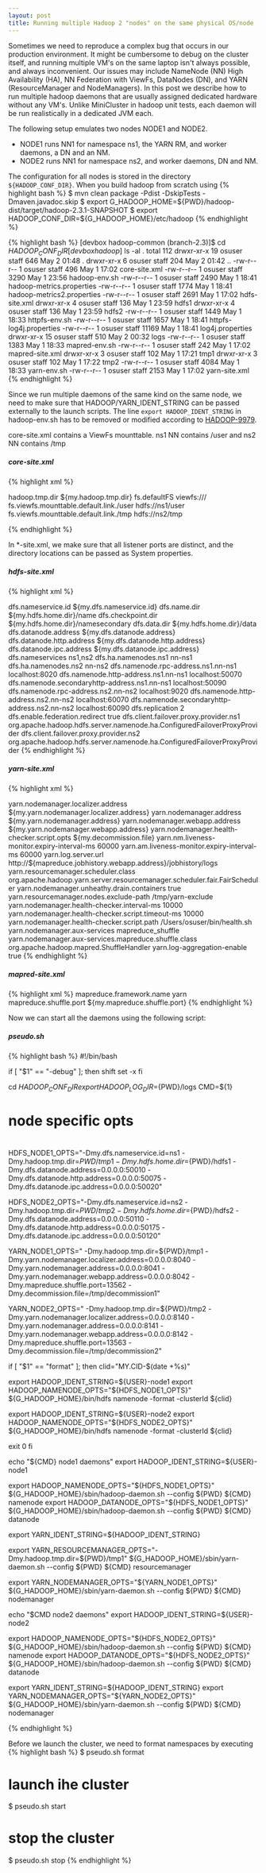 ```yaml
---
layout: post
title: Running multiple Hadoop 2 "nodes" on the same physical OS/node
---
```


Sometimes we need to reproduce a complex bug that occurs in our production environment. It might be cumbersome to debug on the cluster itself, and running multiple VM's on the same laptop isn't always possible, and always inconvenient. Our issues may include NameNode (NN) High Availability (HA), NN Federation with ViewFs, DataNodes (DN), and YARN (ResourceManager and NodeManagers). In this post we describe how to run multiple hadoop daemons that are usually assigned dedicated hardware without any VM's. Unlike MiniCluster in hadoop unit tests, each daemon will be run realistically in a dedicated JVM each.

The following setup emulates two nodes NODE1 and NODE2. 
- NODE1 runs NN1 for namespace ns1, the YARN RM, and worker daemons, a DN and an NM.
- NODE2 runs NN1 for namespace ns2, and worker daemons, DN and NM.

The configuration for all nodes is stored in the directory ```${HADOOP_CONF_DIR}```.
When you build hadoop from scratch using 
{% highlight bash %}
$ mvn clean package -Pdist -DskipTests -Dmaven.javadoc.skip
$ export G_HADOOP_HOME=${PWD}/hadoop-dist/target/hadoop-2.3.1-SNAPSHOT
$ export HADOOP_CONF_DIR=${G_HADOOP_HOME}/etc/hadoop
{% endhighlight %}

{% highlight bash %}
[devbox hadoop-common (branch-2.3)]$ cd ${HADOOP_CONF_DIR}
[devbox hadoop]$ ls -al .
total 112
drwxr-xr-x  19 osuser  staff    646 May  2 01:48 .
drwxr-xr-x   6 osuser  staff    204 May  2 01:42 ..
-rw-r--r--   1 osuser  staff    496 May  1 17:02 core-site.xml
-rw-r--r--   1 osuser  staff   3290 May  1 23:56 hadoop-env.sh
-rw-r--r--   1 osuser  staff   2490 May  1 18:41 hadoop-metrics.properties
-rw-r--r--   1 osuser  staff   1774 May  1 18:41 hadoop-metrics2.properties
-rw-r--r--   1 osuser  staff   2691 May  1 17:02 hdfs-site.xml
drwxr-xr-x   4 osuser  staff    136 May  1 23:59 hdfs1
drwxr-xr-x   4 osuser  staff    136 May  1 23:59 hdfs2
-rw-r--r--   1 osuser  staff   1449 May  1 18:33 httpfs-env.sh
-rw-r--r--   1 osuser  staff   1657 May  1 18:41 httpfs-log4j.properties
-rw-r--r--   1 osuser  staff  11169 May  1 18:41 log4j.properties
drwxr-xr-x  15 osuser  staff    510 May  2 00:32 logs
-rw-r--r--   1 osuser  staff   1383 May  1 18:33 mapred-env.sh
-rw-r--r--   1 osuser  staff    242 May  1 17:02 mapred-site.xml
drwxr-xr-x   3 osuser  staff    102 May  1 17:21 tmp1
drwxr-xr-x   3 osuser  staff    102 May  1 17:22 tmp2
-rw-r--r--   1 osuser  staff   4084 May  1 18:33 yarn-env.sh
-rw-r--r--   1 osuser  staff   2153 May  1 17:02 yarn-site.xml
{% endhighlight %}

Since we run multiple daemons of the same kind on the same node, we need to make sure that HADOOP/YARN_IDENT_STRING can be passed externally to the launch scripts. The line ```export HADOOP_IDENT_STRING``` in hadoop-env.sh has to be removed or modified according to [HADOOP-9979](https://issues.apache.org/jira/browse/HADOOP-9979).

core-site.xml contains a ViewFs mounttable. ns1 NN contains /user and ns2 NN contains /tmp

##### core-site.xml
{% highlight xml %}
<?xml version="1.0" encoding="UTF-8"?>
<configuration>
  <property>
    <name>hadoop.tmp.dir</name>
    <value>${my.hadoop.tmp.dir}</value>
  </property>
  <property>
    <name>fs.defaultFS</name>
    <value>viewfs:///</value>
  </property>
  <property>
    <name>fs.viewfs.mounttable.default.link./user</name>
    <value>hdfs://ns1/user</value> 
  </property>
  <property>
    <name>fs.viewfs.mounttable.default.link./tmp</name>
    <value>hdfs://ns2/tmp</value> 
  </property>
</configuration>

{% endhighlight %}

In *-site.xml, we make sure that all listener ports are distinct, and the directory locations can be passed as System properties.

##### hdfs-site.xml
{% highlight xml %}
<?xml version="1.0" encoding="UTF-8"?>
<configuration>

  <!-- specific to node -->
  <property>
    <name>dfs.nameservice.id</name>
    <value>${my.dfs.nameservice.id}</value>
  </property>
  <property>
    <name>dfs.name.dir</name>
    <value>${my.hdfs.home.dir}/name</value>
  </property>
  <property>
    <name>dfs.checkpoint.dir</name>
    <value>${my.hdfs.home.dir}/namesecondary</value>
  </property>
  <property>
    <name>dfs.data.dir</name>
    <value>${my.hdfs.home.dir}/data</value>
  </property>
  <property>
    <name>dfs.datanode.address</name>
    <value>${my.dfs.datanode.address}</value>
  </property>
  <property>
    <name>dfs.datanode.http.address</name>
    <value>${my.dfs.datanode.http.address}</value>
  </property>
  <property>
    <name>dfs.datanode.ipc.address</name>
    <value>${my.dfs.datanode.ipc.address}</value>
  </property>
  <!-- end: specific to node -->

  <property>
    <name>dfs.nameservices</name>
    <value>ns1,ns2</value>
  </property>
  <property>
    <name>dfs.ha.namenodes.ns1</name>
    <value>nn-ns1</value>
  </property>
  <property>
    <name>dfs.ha.namenodes.ns2</name>
    <value>nn-ns2</value>
  </property>
  <property>
    <name>dfs.namenode.rpc-address.ns1.nn-ns1</name>
    <value>localhost:8020</value>
  </property>
  <property>
    <name>dfs.namenode.http-address.ns1.nn-ns1</name>
    <value>localhost:50070</value>
  </property>
  <property>
    <name>dfs.namenode.secondaryhttp-address.ns1.nn-ns1</name>
    <value>localhost:50090</value>
  </property>
  <property>
    <name>dfs.namenode.rpc-address.ns2.nn-ns2</name>
    <value>localhost:9020</value>
  </property>
  <property>
    <name>dfs.namenode.http-address.ns2.nn-ns2</name>
    <value>localhost:60070</value>
  </property>
  <property>
    <name>dfs.namenode.secondaryhttp-address.ns2.nn-ns2</name>
    <value>localhost:60090</value>
  </property>
  <property>
    <name>dfs.replication</name>
    <value>2</value>
  </property>
  <property>
    <name>dfs.enable.federation.redirect</name>
    <value>true</value>
  </property>
  <property>
    <name>dfs.client.failover.proxy.provider.ns1</name>
    <value>org.apache.hadoop.hdfs.server.namenode.ha.ConfiguredFailoverProxyProvider</value>
  </property>
  <property>
    <name>dfs.client.failover.proxy.provider.ns2</name>
    <value>org.apache.hadoop.hdfs.server.namenode.ha.ConfiguredFailoverProxyProvider</value>
  </property>
</configuration>
{% endhighlight %}

##### yarn-site.xml 
{% highlight xml %}
<?xml version="1.0"?>
<configuration>
  <!-- node specific: begin -->
  <property>
    <name>yarn.nodemanager.localizer.address</name>
    <value>${my.yarn.nodemanager.localizer.address}</value>
  </property> 
  <property>
    <name>yarn.nodemanager.address</name>
    <value>${my.yarn.nodemanager.address}</value>
  </property>
  <property>
    <name>yarn.nodemanager.webapp.address</name>
    <value>${my.yarn.nodemanager.webapp.address}</value>
  </property>
  <property>
    <name>yarn.nodemanager.health-checker.script.opts</name>
    <value>${my.decommission.file}</value>
  </property>
  <!-- node specific: end -->

  <property>
    <name>yarn.nm.liveness-monitor.expiry-interval-ms</name>
    <value>60000</value>
  </property>
  <property>
    <name>yarn.am.liveness-monitor.expiry-interval-ms</name>
    <value>60000</value>
  </property>
  <property>
    <name>yarn.log.server.url</name>
    <value>http://${mapreduce.jobhistory.webapp.address}/jobhistory/logs</value>
  </property>
  <property>
    <name>yarn.resourcemanager.scheduler.class</name>
    <value>org.apache.hadoop.yarn.server.resourcemanager.scheduler.fair.FairScheduler</value>
  </property>
  <property>
    <name>yarn.nodemanager.unheathy.drain.containers</name>
    <value>true</value>
  </property>
  <property>
    <name>yarn.resourcemanager.nodes.exclude-path</name>
    <value>/tmp/yarn-exclude</value>
  </property>
  <property>
    <name>yarn.nodemanager.health-checker.interval-ms</name>
    <value>10000</value>
  </property>
  <property>
    <name>yarn.nodemanager.health-checker.script.timeout-ms</name>
    <value>10000</value>
  </property>
  <property>
    <name>yarn.nodemanager.health-checker.script.path</name>
    <value>/Users/osuser/bin/health.sh</value>
  </property>
  <property>
    <name>yarn.nodemanager.aux-services</name>
    <value>mapreduce_shuffle</value>
  </property>
  <property>
    <name>yarn.nodemanager.aux-services.mapreduce.shuffle.class</name>
    <value>org.apache.hadoop.mapred.ShuffleHandler</value>
  </property>
  <property>
    <name>yarn.log-aggregation-enable</name>
    <value>true</value>
  </property>
</configuration>
{% endhighlight %}

##### mapred-site.xml
{% highlight xml %}
<configuration>
  <property>
    <name>mapreduce.framework.name</name>
    <value>yarn</value>
  </property>
  <property>
    <name>mapreduce.shuffle.port</name>
    <value>${my.mapreduce.shuffle.port}</value>
  </property>
</configuration>
{% endhighlight %}

Now we can start all the daemons using the following script:

##### pseudo.sh
{% highlight bash %}
#!/bin/bash

if [ "$1" == "-debug" ]; then
  shift
  set -x
fi

cd ${HADOOP_CONF_DIR}
export HADOOP_LOG_DIR=${PWD}/logs
CMD=${1}

#
# node specific opts
#

HDFS_NODE1_OPTS="-Dmy.dfs.nameservice.id=ns1
  -Dmy.hadoop.tmp.dir=${PWD}/tmp1
  -Dmy.hdfs.home.dir=${PWD}/hdfs1
  -Dmy.dfs.datanode.address=0.0.0.0:50010
  -Dmy.dfs.datanode.http.address=0.0.0.0:50075
  -Dmy.dfs.datanode.ipc.address=0.0.0.0:50020"

HDFS_NODE2_OPTS="-Dmy.dfs.nameservice.id=ns2
  -Dmy.hadoop.tmp.dir=${PWD}/tmp2
  -Dmy.hdfs.home.dir=${PWD}/hdfs2
  -Dmy.dfs.datanode.address=0.0.0.0:50110
  -Dmy.dfs.datanode.http.address=0.0.0.0:50175
  -Dmy.dfs.datanode.ipc.address=0.0.0.0:50120"

YARN_NODE1_OPTS="
  -Dmy.hadoop.tmp.dir=${PWD}/tmp1
  -Dmy.yarn.nodemanager.localizer.address=0.0.0.0:8040
  -Dmy.yarn.nodemanager.address=0.0.0.0:8041
  -Dmy.yarn.nodemanager.webapp.address=0.0.0.0:8042
  -Dmy.mapreduce.shuffle.port=13562
  -Dmy.decommission.file=/tmp/decommission1"

YARN_NODE2_OPTS="
  -Dmy.hadoop.tmp.dir=${PWD}/tmp2
  -Dmy.yarn.nodemanager.localizer.address=0.0.0.0:8140
  -Dmy.yarn.nodemanager.address=0.0.0.0:8141
  -Dmy.yarn.nodemanager.webapp.address=0.0.0.0:8142
  -Dmy.mapreduce.shuffle.port=13563
  -Dmy.decommission.file=/tmp/decommission2"

if [ "$1" == "format" ]; then
  clid="MY.CID-$(date +%s)"

  export HADOOP_IDENT_STRING=${USER}-node1
  export HADOOP_NAMENODE_OPTS="${HDFS_NODE1_OPTS}"
  ${G_HADOOP_HOME}/bin/hdfs namenode -format -clusterId ${clid}

  export HADOOP_IDENT_STRING=${USER}-node2
  export HADOOP_NAMENODE_OPTS="${HDFS_NODE2_OPTS}"
  ${G_HADOOP_HOME}/bin/hdfs namenode -format -clusterId ${clid} 

  exit 0
fi

echo "${CMD} node1 daemons"
export HADOOP_IDENT_STRING=${USER}-node1

export HADOOP_NAMENODE_OPTS="${HDFS_NODE1_OPTS}"
${G_HADOOP_HOME}/sbin/hadoop-daemon.sh --config ${PWD} ${CMD} namenode   
export HADOOP_DATANODE_OPTS="${HDFS_NODE1_OPTS}" 
${G_HADOOP_HOME}/sbin/hadoop-daemon.sh --config ${PWD} ${CMD} datanode   

export YARN_IDENT_STRING=${HADOOP_IDENT_STRING}

export YARN_RESOURCEMANAGER_OPTS="-Dmy.hadoop.tmp.dir=${PWD}/tmp1"
${G_HADOOP_HOME}/sbin/yarn-daemon.sh --config ${PWD} ${CMD} resourcemanager

export YARN_NODEMANAGER_OPTS="${YARN_NODE1_OPTS}"
${G_HADOOP_HOME}/sbin/yarn-daemon.sh --config ${PWD} ${CMD} nodemanager   

echo "$CMD node2 daemons"
export HADOOP_IDENT_STRING=${USER}-node2
  
export HADOOP_NAMENODE_OPTS="${HDFS_NODE2_OPTS}" 
${G_HADOOP_HOME}/sbin/hadoop-daemon.sh --config ${PWD} ${CMD} namenode   
export HADOOP_DATANODE_OPTS="${HDFS_NODE2_OPTS}"
${G_HADOOP_HOME}/sbin/hadoop-daemon.sh --config ${PWD} ${CMD} datanode   

export YARN_IDENT_STRING=${HADOOP_IDENT_STRING}
export YARN_NODEMANAGER_OPTS="${YARN_NODE2_OPTS}"
${G_HADOOP_HOME}/sbin/yarn-daemon.sh --config ${PWD} ${CMD} nodemanager 

{% endhighlight %}

Before we launch the cluster, we need to format namespaces by executing
{% highlight bash %}
$ pseudo.sh format
# launch ihe cluster
$ pseudo.sh start
# stop the cluster
$ pseudo.sh stop
{% endhighlight %}




